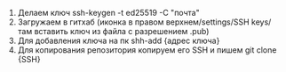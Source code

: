 1. Делаем ключ
ssh-keygen -t ed25519 -C "почта"
2. Загружаем в гитхаб (иконка в правом верхнем/settings/SSH keys/ там вставить ключ из файла с разрешением .pub)
3. Для добавления ключа на пк
shh-add {адрес ключа}
4. Для копирования репозитория копируем его SSH и пишем
git clone {SSH}
